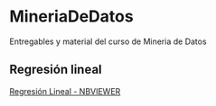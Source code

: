 # MineriaDeDatos
Entregables y material del curso de Mineria de Datos

## Regresión lineal 
[Regresión Lineal - NBVIEWER](https://nbviewer.jupyter.org/github/diegosandovalsk/MineriaDeDatos/blob/fe9fa1c613d36faf0001820da2d341aec3a01809/RegresionLineal/Regresion%20Lineal.ipynb)
